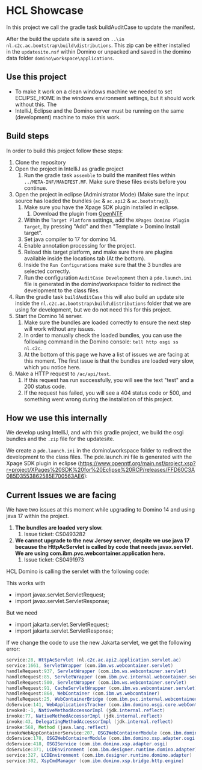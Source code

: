 # HCL Showcase

In this project we call the gradle task buildAuditCase to update the manifest.

After the build the update site is saved on `..\in nl.c2c.ac.bootstrap\build\distributions`. This zip can be either installed in the `updatesite.nsf` within Domino or unpacked and saved
in the domino data folder `domino\workspace\applications`.

## Use this project
- To make it work on a clean windows machine we needed to set ECLIPSE_HOME in the windows environment settings, but it should work without this. The
- IntelliJ, Eclipse and the Domino server must be running on the same (development) machine to make this work.

## Build steps

In order to build this project follow these steps:
1. Clone the repository
2. Open the project in IntelliJ as gradle project
   1. Run the gradle task `assemble` to build the manifest files within `../META-INF/MANIFEST.MF`. Make sure these files exists before you continue.
3. Open the project in eclipse (Administrator Mode) (Make sure the input source has loaded the bundles (`ac` & `ac.api2` & `ac.bootstrap`)).
   1. Make sure you have the Xpage SDK plugin installed in eclipse.
      1. Download the plugin from [OpenNTF](https://www.openntf.org/main.nsf/project.xsp?r=project/XPages%20SDK%20for%20Eclipse%20RCP/releases/FFD60C3A085D3553862585E700563AE6)
   2. Within the `Target Platform` settings, add the `XPages Domino Plugin Target`, by pressing "Add" and then "Template > Domino Install target".
   3. Set java compiler to 17 for domino 14.
   4. Enable annotation processing for the project.
   5. Reload this target platform, and make sure there are plugins available inside the locations tab (At the bottom).
   6. Inside the `Run Configurations` make sure that the 3 bundles are selected correctly.
   7. Run the configuration `AuditCase Development` then a `pde.launch.ini` file is generated in the domino\workspace folder to redirect the development to the class files.
4. Run the gradle task `buildAuditCase` this will also build an update site inside the `nl.c2c.ac.bootstrap\build\distributions` folder that we are using for development, but we do not need this for this project.
5. Start the Domino 14 server.
   1. Make sure the bundles are loaded correctly to ensure the next step will work without any issues.
   2. In order to manually check the loaded bundles, you can use the following command in the Domino console: `tell http osgi ss nl.c2c`.
   3. At the bottom of this page we have a list of issues we are facing at this moment. The first issue is that the bundles are loaded very slow, which you notice here.
6. Make a HTTP request to `/ac/api/test`.
   1. If this request has run successfully, you will see the text "test" and a 200 status code.
   2. If the request has failed, you will see a 404 status code or 500, and something went wrong during the installation of this project.


## How we use this internally
We develop using IntelliJ, and with this gradle project, we build the osgi bundles and the `.zip` file for the updatesite.

We create a `pde.launch.ini` in the domino\workspace folder to redirect the development to the class files.
The pde.launch.ini file is generated with the Xpage SDK plugin in eclipse (https://www.openntf.org/main.nsf/project.xsp?r=project/XPages%20SDK%20for%20Eclipse%20RCP/releases/FFD60C3A085D3553862585E700563AE6):


## Current Issues we are facing

We have two issues at this moment while upgrading to Domino 14 and using java 17 within the project.

1. **The bundles are loaded very slow.**
   1. Issue ticket: CS0493282
2. **We cannot upgrade to the new Jersey server, despite we use java 17 because the HttpAcServlet is called by code that needs javax.servlet.
   We are using com.ibm.pvc.webcontainer.application here.**
   1. Issue ticket: CS0491973


HCL Domino is calling the servlet with the following code:

This works with
* import javax.servlet.ServletRequest;
* import javax.servlet.ServletResponse;


But we need
* import jakarta.servlet.ServletRequest;
* import jakarta.servlet.ServletResponse;


If we change the code to use the new Jakarta servlet, we get the following error:
```java
service:28, HttpAcServlet (nl.c2c.ac.api2.application.servlet.ac)
service:1661, ServletWrapper (com.ibm.ws.webcontainer.servlet)
handleRequest:937, ServletWrapper (com.ibm.ws.webcontainer.servlet)
handleRequest:85, ServletWrapper (com.ibm.pvc.internal.webcontainer.servlet)
handleRequest:500, ServletWrapper (com.ibm.ws.webcontainer.servlet)
handleRequest:91, CacheServletWrapper (com.ibm.ws.webcontainer.servlet)
handleRequest:864, WebContainer (com.ibm.ws.webcontainer)
handleRequest:25, WebContainerBridge (com.ibm.pvc.internal.webcontainer)
doService:141, WebApplicationsTracker (com.ibm.domino.osgi.core.webContainer)
invoke0:-1, NativeMethodAccessorImpl (jdk.internal.reflect)
invoke:77, NativeMethodAccessorImpl (jdk.internal.reflect)
invoke:43, DelegatingMethodAccessorImpl (jdk.internal.reflect)
invoke:568, Method (java.lang.reflect)
invokeWebAppContainerService:207, OSGIWebContainerModule (com.ibm.domino.xsp.adapter.osgi.webContainer)
doService:178, OSGIWebContainerModule (com.ibm.domino.xsp.adapter.osgi.webContainer)
doService:418, OSGIService (com.ibm.domino.xsp.adapter.osgi)
doService:371, LCDEnvironment (com.ibm.designer.runtime.domino.adapter)
service:327, LCDEnvironment (com.ibm.designer.runtime.domino.adapter)
service:302, XspCmdManager (com.ibm.domino.xsp.bridge.http.engine)
```
